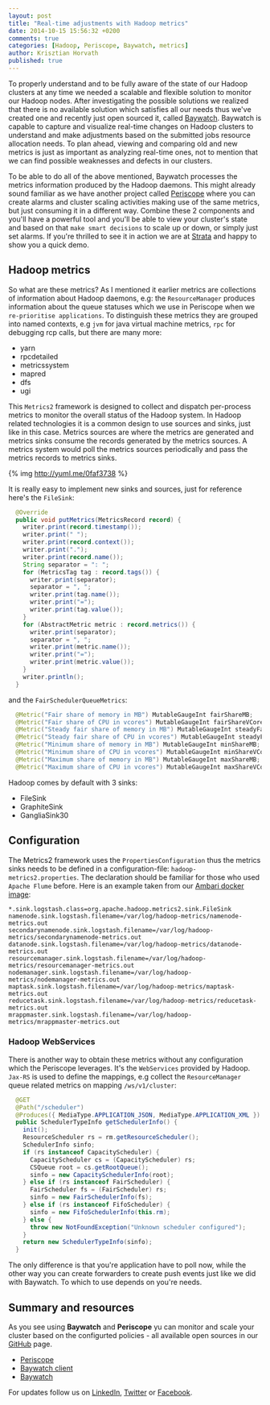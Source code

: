 ```yaml
---
layout: post
title: "Real-time adjustments with Hadoop metrics"
date: 2014-10-15 15:56:32 +0200
comments: true
categories: [Hadoop, Periscope, Baywatch, metrics]
author: Krisztian Horvath
published: true
---
```


To properly understand and to be fully aware of the state of our Hadoop clusters at any time we needed a scalable and flexible solution
to monitor our Hadoop nodes. After investigating the possible solutions we realized that there is no available solution which satisfies
all our needs thus we've created one and recently just open sourced it, called [Baywatch](http://sequenceiq.com/periscope/#monitoring). Baywatch is capable to capture and visualize real-time changes on Hadoop clusters to understand and make adjustments based on the submitted jobs resource
allocation needs. To plan ahead, viewing and comparing old and new metrics is just as
important as analyzing real-time ones, not to mention that we can find possible weaknesses and defects in our clusters.

To be able to do all of the above mentioned, Baywatch processes the metrics information produced by the Hadoop daemons. This might already sound familiar as we have another project called [Periscope](http://sequenceiq.com/periscope/) where you can create alarms and cluster scaling activities making use of the same metrics, but just consuming it in a different way. Combine these 2
components and you'll have a powerful tool and you'll be able to view your cluster's state and based on that `make smart decisions`
to scale up or down, or simply just set alarms. If you're thrilled to see it in action we are at [Strata](http://strataconf.com/stratany2014) and happy to show you a quick demo.

## Hadoop metrics

So what are these metrics? As I mentioned it earlier metrics are collections of information about Hadoop daemons, e.g:
the `ResourceManager` produces information about the queue statuses which we use in Periscope when we `re-prioritise applications`.
To distinguish these metrics they are grouped into named contexts, e.g `jvm` for java virtual machine metrics, `rpc` for debugging
rcp calls, but there are many more:

* yarn
* rpcdetailed
* metricssystem
* mapred
* dfs
* ugi

This `Metrics2` framework is designed to collect and dispatch per-process metrics to monitor the overall status of the Hadoop system.
In Hadoop related technologies it is a common design to use sources and sinks, just like in this case. Metrics sources are where the
metrics are generated and metrics sinks consume the records generated by the metrics sources. A metrics system would poll the metrics
sources periodically and pass the metrics records to metrics sinks.

{% img http://yuml.me/0faf3738 %}

<!-- more -->

It is really easy to implement new sinks and sources, just for reference here's the `FileSink`:
```java
  @Override
  public void putMetrics(MetricsRecord record) {
    writer.print(record.timestamp());
    writer.print(" ");
    writer.print(record.context());
    writer.print(".");
    writer.print(record.name());
    String separator = ": ";
    for (MetricsTag tag : record.tags()) {
      writer.print(separator);
      separator = ", ";
      writer.print(tag.name());
      writer.print("=");
      writer.print(tag.value());
    }
    for (AbstractMetric metric : record.metrics()) {
      writer.print(separator);
      separator = ", ";
      writer.print(metric.name());
      writer.print("=");
      writer.print(metric.value());
    }
    writer.println();
  }
```
and the `FairSchedulerQueueMetrics`:
```java
  @Metric("Fair share of memory in MB") MutableGaugeInt fairShareMB;
  @Metric("Fair share of CPU in vcores") MutableGaugeInt fairShareVCores;
  @Metric("Steady fair share of memory in MB") MutableGaugeInt steadyFairShareMB;
  @Metric("Steady fair share of CPU in vcores") MutableGaugeInt steadyFairShareVCores;
  @Metric("Minimum share of memory in MB") MutableGaugeInt minShareMB;
  @Metric("Minimum share of CPU in vcores") MutableGaugeInt minShareVCores;
  @Metric("Maximum share of memory in MB") MutableGaugeInt maxShareMB;
  @Metric("Maximum share of CPU in vcores") MutableGaugeInt maxShareVCores;
```
Hadoop comes by default with 3 sinks:

* FileSink
* GraphiteSink
* GangliaSink30

## Configuration

The Metrics2 framework uses the `PropertiesConfiguration` thus the metrics sinks needs to be defined in a configuration-file:
`hadoop-metrics2.properties`. The declaration should be familiar for those who used `Apache Flume` before. Here is an example
taken from our [Ambari docker image](link):
```
*.sink.logstash.class=org.apache.hadoop.metrics2.sink.FileSink
namenode.sink.logstash.filename=/var/log/hadoop-metrics/namenode-metrics.out
secondarynamenode.sink.logstash.filename=/var/log/hadoop-metrics/secondarynamenode-metrics.out
datanode.sink.logstash.filename=/var/log/hadoop-metrics/datanode-metrics.out
resourcemanager.sink.logstash.filename=/var/log/hadoop-metrics/resourcemanager-metrics.out
nodemanager.sink.logstash.filename=/var/log/hadoop-metrics/nodemanager-metrics.out
maptask.sink.logstash.filename=/var/log/hadoop-metrics/maptask-metrics.out
reducetask.sink.logstash.filename=/var/log/hadoop-metrics/reducetask-metrics.out
mrappmaster.sink.logstash.filename=/var/log/hadoop-metrics/mrappmaster-metrics.out
```

### Hadoop WebServices

There is another way to obtain these metrics without any configuration which the Periscope leverages. It's the `WebServices` provided
by Hadoop. `Jax-RS` is used to define the mappings, e.g collect the `ResourceManager` queue related metrics on mapping `/ws/v1/cluster`:
```java
  @GET
  @Path("/scheduler")
  @Produces({ MediaType.APPLICATION_JSON, MediaType.APPLICATION_XML })
  public SchedulerTypeInfo getSchedulerInfo() {
    init();
    ResourceScheduler rs = rm.getResourceScheduler();
    SchedulerInfo sinfo;
    if (rs instanceof CapacityScheduler) {
      CapacityScheduler cs = (CapacityScheduler) rs;
      CSQueue root = cs.getRootQueue();
      sinfo = new CapacitySchedulerInfo(root);
    } else if (rs instanceof FairScheduler) {
      FairScheduler fs = (FairScheduler) rs;
      sinfo = new FairSchedulerInfo(fs);
    } else if (rs instanceof FifoScheduler) {
      sinfo = new FifoSchedulerInfo(this.rm);
    } else {
      throw new NotFoundException("Unknown scheduler configured");
    }
    return new SchedulerTypeInfo(sinfo);
  }
```
The only difference is that you're application have to poll now, while the other way you can create forwarders to create push events
just like we did with Baywatch. To which to use depends on you're needs.

## Summary and resources
As you see using **Baywatch** and **Periscope** yu can monitor and scale your cluster based on the configurted policies - all available open sources in our [GitHub](https://github.com/sequenceiq) page.

* [Periscope](http://sequenceiq.com/periscope/)
* [Baywatch client](https://github.com/sequenceiq/docker-baywatch-client)
* [Baywatch](https://github.com/sequenceiq/docker-baywatch)

For updates follow us
on [LinkedIn](https://www.linkedin.com/company/sequenceiq/), [Twitter](https://twitter.com/sequenceiq) or
[Facebook](https://www.facebook.com/sequenceiq).
